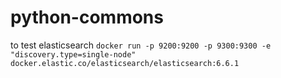 # python-commons
to test elasticsearch
`docker run -p 9200:9200 -p 9300:9300 -e "discovery.type=single-node" docker.elastic.co/elasticsearch/elasticsearch:6.6.1`
